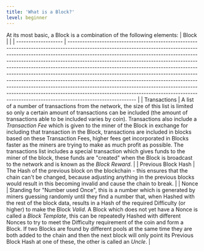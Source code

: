 ```yaml
---
title: 'What is a Block?'
level: beginner
---
```


At its most basic, a Block is a combination of the following elements:
| Block               |                                                                                                                                                                                                                                                                                                                                                                                                                                                                                                                                                                                                                                                                                                                                                            |
| ------------------- | ---------------------------------------------------------------------------------------------------------------------------------------------------------------------------------------------------------------------------------------------------------------------------------------------------------------------------------------------------------------------------------------------------------------------------------------------------------------------------------------------------------------------------------------------------------------------------------------------------------------------------------------------------------------------------------------------------------------------------------------------------------- |
| Transactions        | A list of a number of transactions from the network, the size of this list is limited so only a certain amount of transactions can be included (the amount of transactions able to be included varies by coin). Transactions also include a _Transaction Fee_ which is given to the miner of the Block in exchange for including that transaction in the Block, transactions are included in blocks based on these Transaction Fees, higher fees get incorporated in Blocks faster as the miners are trying to make as much profit as possible. The transactions list includes a special transaction which gives funds to the miner of the block, these funds are "created" when the Block is broadcast to the network and is known as the _Block Reward_. |
| Previous Block Hash | The Hash of the previous block on the blockchain - this ensures that the chain can't be changed, because adjusting anything in the previous blocks would result in this becoming invalid and cause the chain to break.                                                                                                                                                                                                                                                                                                                                                                                                                                                                                                                                     |
| Nonce               | Standing for "Number used Once", this is a number which is generated by miners guessing randomly until they find a number that, when Hashed with the rest of the block data, results in a Hash of the required Difficulty (or higher) to make the Block _Valid_. A Block which does not yet have a Nonce is called a _Block Template_, this can be repeatedly Hashed with different Nonces to try to meet the Difficulty requirement of the coin and form a Block. If two Blocks are found by different pools at the same time they are both added to the chain and then the next block will only point its Previous Block Hash at one of these, the other is called an _Uncle_.                                                                           |
